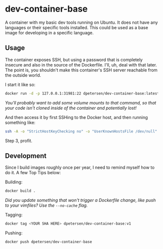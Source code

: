 # dev-container-base

A container with my basic dev tools running on Ubuntu. It does not have any languages or their specific tools installed. This could be used as a base image for developing in a specific language.

## Usage

The container exposes SSH, but using a password that is completely insecure and also in the source of the Dockerfile. I'll, uh, deal with that later. The point is, you shouldn't make this container's SSH server reachable from the outside world.

I start it like so:
```bash
docker run -d -p 127.0.0.1:31981:22 dpetersen/dev-container-base:latest
```

*You'll probably want to add some volume mounts to that command, so that your code isn't cloned inside of the container and potentially lost!*

And then access it by first SSHing to the Docker host, and then running something like:
```bash
ssh -A -o "StrictHostKeyChecking no" -o "UserKnownHostsFile /dev/null" -o "PasswordAuthentication yes" root@localhost -p 31981
```

Step 3, profit.

## Development

Since I build images roughly once per year, I need to remind myself how to do it. A few Top Tips below:

Building:
```bash
docker build .
```
*Did you update something that won't trigger a Dockerfile change, like push to your vimfiles? Use the `--no-cache` flag.*

Tagging:
```bash
docker tag <YOUR SHA HERE> dpetersen/dev-container-base:v1
```

Pushing:
```bash
docker push dpetersen/dev-container-base
```
